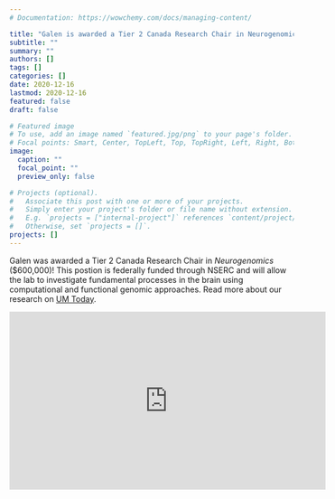 ```yaml
---
# Documentation: https://wowchemy.com/docs/managing-content/

title: "Galen is awarded a Tier 2 Canada Research Chair in Neurogenomics"
subtitle: ""
summary: ""
authors: []
tags: []
categories: []
date: 2020-12-16
lastmod: 2020-12-16
featured: false
draft: false

# Featured image
# To use, add an image named `featured.jpg/png` to your page's folder.
# Focal points: Smart, Center, TopLeft, Top, TopRight, Left, Right, BottomLeft, Bottom, BottomRight.
image:
  caption: ""
  focal_point: ""
  preview_only: false

# Projects (optional).
#   Associate this post with one or more of your projects.
#   Simply enter your project's folder or file name without extension.
#   E.g. `projects = ["internal-project"]` references `content/project/deep-learning/index.md`.
#   Otherwise, set `projects = []`.
projects: []
---
```

Galen was awarded a Tier 2 Canada Research Chair in *Neurogenomics* ($600,000)! This postion is federally funded through NSERC and will allow the lab to investigate fundamental processes in the brain using computational and functional genomic approaches. Read more about our research on [UM Today](https://news.umanitoba.ca/meet-galen-wright-the-new-um-canada-research-chair-crc-in-neurogenomics/).

<iframe width="560" height="315" src="https://www.youtube.com/embed/Y2vF72pZKww" title="YouTube video player" frameborder="0" allow="accelerometer; autoplay; clipboard-write; encrypted-media; gyroscope; picture-in-picture; web-share" allowfullscreen></iframe> 